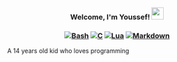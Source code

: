 <h3 align="center">
  Welcome, I'm Youssef!
  <img src="https://media.giphy.com/media/hvRJCLFzcasrR4ia7z/giphy.gif" width="28">                        
</h3>

<h3 align="center">
    <a href="https://www.gnu.org/software/bash/"><img alt="Bash" src="https://img.shields.io/badge/Bash-121011.svg?logo=gnu-bash&logoColor=white"></a>
    <a href="https://www.learn-c.org/"><img alt="C" src="https://img.shields.io/badge/C-2370ED.svg?logo=c&logoColor=white"></a>
    <a href="https://www.lua.org/"><img alt="Lua" src="https://img.shields.io/badge/Lua-000081.svg?logo=lua&logoColor=white"></a>
    <a href="https://daringfireball.net/projects/markdown/"><img alt="Markdown" src="https://img.shields.io/badge/Markdown-000000.svg?logo=markdown&logoColor=white"></a>
</h3>
A 14 years old kid who loves programming
